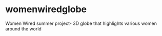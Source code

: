 # womenwiredglobe
 Women Wired summer project- 3D globe that highlights various women around the world
